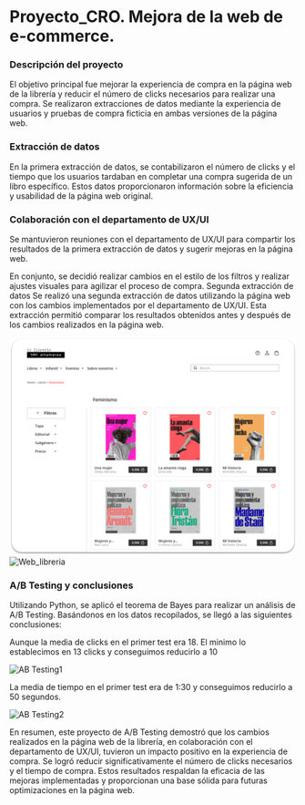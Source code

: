 # Proyecto_CRO. Mejora de la web de e-commerce.

### Descripción del proyecto
El objetivo principal fue mejorar la experiencia de compra en la página web de la librería y reducir el número de clicks necesarios para realizar una compra.
Se realizaron extracciones de datos mediante la experiencia de usuarios y pruebas de compra ficticia en ambas versiones de la página web.

### Extracción de datos
En la primera extracción de datos, se contabilizaron el número de clicks y el tiempo que los usuarios tardaban en completar una compra sugerida de un libro específico.
Estos datos proporcionaron información sobre la eficiencia y usabilidad de la página web original.

### Colaboración con el departamento de UX/UI
Se mantuvieron reuniones con el departamento de UX/UI para compartir los resultados de la primera extracción de datos y sugerir mejoras en la página web.

En conjunto, se decidió realizar cambios en el estilo de los filtros y realizar ajustes visuales para agilizar el proceso de compra.
Segunda extracción de datos
Se realizó una segunda extracción de datos utilizando la página web con los cambios implementados por el departamento de UX/UI.
Esta extracción permitió comparar los resultados obtenidos antes y después de los cambios realizados en la página web.

![Web_libreria](images\Libreria1.png)         ![Web_libreria](Libreria2.png)


### A/B Testing y conclusiones

Utilizando Python, se aplicó el teorema de Bayes para realizar un análisis de A/B Testing.
Basándonos en los datos recopilados, se llegó a las siguientes conclusiones:


Aunque la media de clicks en el primer test era 18. El minimo lo establecimos en 13 clicks y conseguimos reducirlo a 10 

![AB Testing1](AB_Testing1.jpg)

La media de tiempo en el primer test era de 1:30 y conseguimos reducirlo a 50 segundos.

![AB Testing2](AB_Testing2.jpg)


En resumen, este proyecto de A/B Testing demostró que los cambios realizados en la página web de la librería, en colaboración con el departamento de UX/UI, tuvieron un impacto positivo en la experiencia de compra. Se logró reducir significativamente el número de clicks necesarios y el tiempo de compra. Estos resultados respaldan la eficacia de las mejoras implementadas y proporcionan una base sólida para futuras optimizaciones en la página web.






